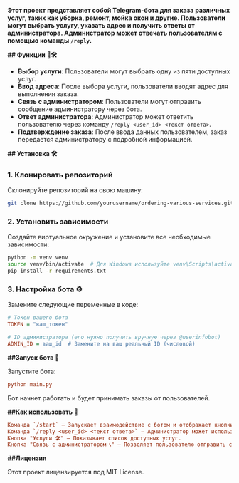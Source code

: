 **Этот проект представляет собой Telegram-бота для заказа различных услуг, таких как уборка, ремонт, мойка окон и другие. Пользователи могут выбрать услугу, указать адрес и получить ответы от администратора. Администратор может отвечать пользователям с помощью команды `/reply`.**

**## Функции 🤖🛠️**
- **Выбор услуги**: Пользователи могут выбрать одну из пяти доступных услуг.
- **Ввод адреса**: После выбора услуги, пользователи вводят адрес для выполнения заказа.
- **Связь с администратором**: Пользователи могут отправить сообщение администратору через бота.
- **Ответ администратора**: Администратор может ответить пользователю через команду `/reply <user_id> <текст ответа>`.
- **Подтверждение заказа**: После ввода данных пользователем, заказ передается администратору с подробной информацией.

**## Установка 🛠️**

### 1. Клонировать репозиторий

Склонируйте репозиторий на свою машину:

```sh
git clone https://github.com/yourusername/ordering-various-services.git
```

### 2. Установить зависимости

Создайте виртуальное окружение и установите все необходимые зависимости:

```sh
python -m venv venv
source venv/bin/activate  # Для Windows используйте venv\Scripts\activate
pip install -r requirements.txt
```

### 3. Настройка бота ⚙️

Замените следующие переменные в коде:

```ini
# Токен вашего бота
TOKEN = "ваш_токен"

# ID администратора (его нужно получить вручную через @userinfobot)
ADMIN_ID = ваш_id  # Замените на ваш реальный ID (числовой)
```

**##Запуск бота 🚀**

Запустите бота:
```ini
python main.py
```

Бот начнет работать и будет принимать заказы от пользователей.

**##Как использовать 🤔**

```ini
Команда `/start` — Запускает взаимодействие с ботом и отображает кнопки для выбора услуг или связи с администратором.
Команда `/reply <user_id> <текст ответа>` — Администратор может использовать эту команду для отправки ответа пользователю с указанным user_id.
Кнопка "Услуги 🛠️" — Показывает список доступных услуг.
Кнопка "Связь с администратором 📞" — Позволяет пользователю отправить сообщение администратору.
```

**##Лицензия**

Этот проект лицензируется под MIT License.
